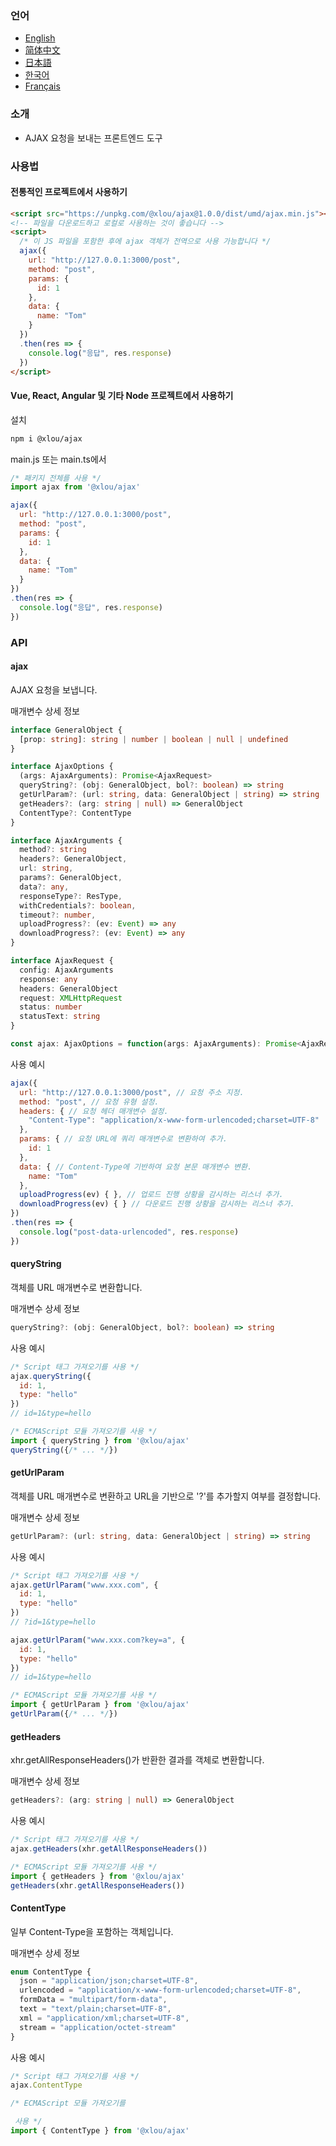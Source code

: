 ### 언어

* [English](https://github.com/omlou/ajax#readme)
* [简体中文](https://github.com/omlou/ajax/blob/master/public/markdowns/readme-zh.md)
* [日本語](https://github.com/omlou/ajax/blob/master/public/markdowns/readme-ja.md)
* [한국어](https://github.com/omlou/ajax/blob/master/public/markdowns/readme-ko.md)
* [Français](https://github.com/omlou/ajax/blob/master/public/markdowns/readme-fr.md)

### 소개

* AJAX 요청을 보내는 프론트엔드 도구

### 사용법

#### 전통적인 프로젝트에서 사용하기

```html
<script src="https://unpkg.com/@xlou/ajax@1.0.0/dist/umd/ajax.min.js"></script>
<!-- 파일을 다운로드하고 로컬로 사용하는 것이 좋습니다 -->
<script>
  /* 이 JS 파일을 포함한 후에 ajax 객체가 전역으로 사용 가능합니다 */
  ajax({
    url: "http://127.0.0.1:3000/post",
    method: "post",
    params: {
      id: 1
    },
    data: {
      name: "Tom"
    }
  })
  .then(res => {
    console.log("응답", res.response)
  })
</script>
```

#### Vue, React, Angular 및 기타 Node 프로젝트에서 사용하기

설치

```bash
npm i @xlou/ajax
```

main.js 또는 main.ts에서

```javascript
/* 패키지 전체를 사용 */
import ajax from '@xlou/ajax'

ajax({
  url: "http://127.0.0.1:3000/post",
  method: "post",
  params: {
    id: 1
  },
  data: {
    name: "Tom"
  }
})
.then(res => {
  console.log("응답", res.response)
})
```

### API

#### ajax

AJAX 요청을 보냅니다.

매개변수 상세 정보

```typescript
interface GeneralObject {
  [prop: string]: string | number | boolean | null | undefined
}

interface AjaxOptions {
  (args: AjaxArguments): Promise<AjaxRequest>
  queryString?: (obj: GeneralObject, bol?: boolean) => string
  getUrlParam?: (url: string, data: GeneralObject | string) => string
  getHeaders?: (arg: string | null) => GeneralObject
  ContentType?: ContentType
}

interface AjaxArguments {
  method?: string
  headers?: GeneralObject,
  url: string,
  params?: GeneralObject,
  data?: any,
  responseType?: ResType,
  withCredentials?: boolean,
  timeout?: number,
  uploadProgress?: (ev: Event) => any
  downloadProgress?: (ev: Event) => any
}

interface AjaxRequest {
  config: AjaxArguments
  response: any
  headers: GeneralObject
  request: XMLHttpRequest
  status: number
  statusText: string
}

const ajax: AjaxOptions = function(args: AjaxArguments): Promise<AjaxRequest>
```

사용 예시

```javascript
ajax({
  url: "http://127.0.0.1:3000/post", // 요청 주소 지정.
  method: "post", // 요청 유형 설정.
  headers: { // 요청 헤더 매개변수 설정.
    "Content-Type": "application/x-www-form-urlencoded;charset=UTF-8"
  },
  params: { // 요청 URL에 쿼리 매개변수로 변환하여 추가.
    id: 1
  },
  data: { // Content-Type에 기반하여 요청 본문 매개변수 변환.
    name: "Tom"
  },
  uploadProgress(ev) { }, // 업로드 진행 상황을 감시하는 리스너 추가.
  downloadProgress(ev) { } // 다운로드 진행 상황을 감시하는 리스너 추가.
})
.then(res => {
  console.log("post-data-urlencoded", res.response)
})
```

#### queryString

객체를 URL 매개변수로 변환합니다.

매개변수 상세 정보

```typescript
queryString?: (obj: GeneralObject, bol?: boolean) => string
```

사용 예시

```javascript
/* Script 태그 가져오기를 사용 */
ajax.queryString({
  id: 1,
  type: "hello"
})
// id=1&type=hello

/* ECMAScript 모듈 가져오기를 사용 */
import { queryString } from '@xlou/ajax'
queryString({/* ... */})
```

#### getUrlParam

객체를 URL 매개변수로 변환하고 URL을 기반으로 '?'를 추가할지 여부를 결정합니다.

매개변수 상세 정보

```typescript
getUrlParam?: (url: string, data: GeneralObject | string) => string
```

사용 예시

```javascript
/* Script 태그 가져오기를 사용 */
ajax.getUrlParam("www.xxx.com", {
  id: 1,
  type: "hello"
})
// ?id=1&type=hello

ajax.getUrlParam("www.xxx.com?key=a", {
  id: 1,
  type: "hello"
})
// id=1&type=hello

/* ECMAScript 모듈 가져오기를 사용 */
import { getUrlParam } from '@xlou/ajax'
getUrlParam({/* ... */})
```

#### getHeaders

xhr.getAllResponseHeaders()가 반환한 결과를 객체로 변환합니다.

매개변수 상세 정보

```typescript
getHeaders?: (arg: string | null) => GeneralObject
```

사용 예시

```javascript
/* Script 태그 가져오기를 사용 */
ajax.getHeaders(xhr.getAllResponseHeaders())

/* ECMAScript 모듈 가져오기를 사용 */
import { getHeaders } from '@xlou/ajax'
getHeaders(xhr.getAllResponseHeaders())
```

#### ContentType

일부 Content-Type을 포함하는 객체입니다.

매개변수 상세 정보

```typescript
enum ContentType {
  json = "application/json;charset=UTF-8",
  urlencoded = "application/x-www-form-urlencoded;charset=UTF-8",
  formData = "multipart/form-data",
  text = "text/plain;charset=UTF-8",
  xml = "application/xml;charset=UTF-8",
  stream = "application/octet-stream"
}
```

사용 예시

```javascript
/* Script 태그 가져오기를 사용 */
ajax.ContentType

/* ECMAScript 모듈 가져오기를

 사용 */
import { ContentType } from '@xlou/ajax'
```